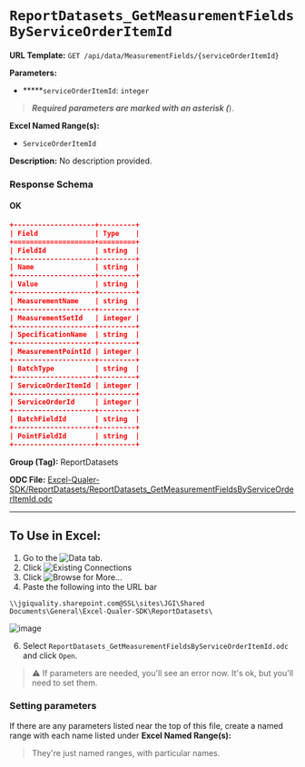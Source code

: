 # `ReportDatasets_GetMeasurementFieldsByServiceOrderItemId`

**URL Template:**
`GET /api/data/MeasurementFields/{serviceOrderItemId}`

**Parameters:**
- *****`serviceOrderItemId`: `integer`


> *****Required parameters are marked with an asterisk (*****).

**Excel Named Range(s):**
- `ServiceOrderItemId`


**Description:**
No description provided.

### Response Schema

#### OK
```json
+--------------------+---------+
| Field              | Type    |
+====================+=========+
| FieldId            | string  |
+--------------------+---------+
| Name               | string  |
+--------------------+---------+
| Value              | string  |
+--------------------+---------+
| MeasurementName    | string  |
+--------------------+---------+
| MeasurementSetId   | integer |
+--------------------+---------+
| SpecificationName  | string  |
+--------------------+---------+
| MeasurementPointId | integer |
+--------------------+---------+
| BatchType          | string  |
+--------------------+---------+
| ServiceOrderItemId | integer |
+--------------------+---------+
| ServiceOrderId     | integer |
+--------------------+---------+
| BatchFieldId       | string  |
+--------------------+---------+
| PointFieldId       | string  |
+--------------------+---------+
```

**Group (Tag):**
ReportDatasets

**ODC File:**
[Excel-Qualer-SDK/ReportDatasets/ReportDatasets_GetMeasurementFieldsByServiceOrderItemId.odc](https://github.com/Johnson-Gage-Inspection-Inc/qualer-sdk-odc/blob/main/Excel-Qualer-SDK/ReportDatasets/ReportDatasets_GetMeasurementFieldsByServiceOrderItemId.odc)

---

To Use in Excel:
---

1. Go to the ![`Data`](https://github.com/user-attachments/assets/da437a70-57b3-4c5b-bb01-4910ece19ed1)
 tab.
3. Click ![Existing Connections](https://github.com/user-attachments/assets/a2f1ed67-b2e0-4c23-ac90-68c870e60289)
4. Click ![`Browse for More...`](https://github.com/user-attachments/assets/8e698494-6865-41e7-b6fa-043aea81809a)
5. Paste the following into the URL bar
```
\\jgiquality.sharepoint.com@SSL\sites\JGI\Shared Documents\General\Excel-Qualer-SDK\ReportDatasets\
```

![image](https://github.com/user-attachments/assets/1e1a8d87-0377-446d-aaf5-d78562991db3)

6. Select `ReportDatasets_GetMeasurementFieldsByServiceOrderItemId.odc` and click `Open`.

> ⚠️ If parameters are needed, you'll see an error now. It's ok, but you'll need to set them.

### Setting parameters
If there are any parameters listed near the top of this file, create a named range with each name listed under **Excel Named Range(s):**
> They're just named ranges, with particular names.
